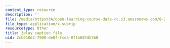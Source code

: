 ```yaml
---
content_type: resource
description: ''
file: /media/https%3A/open-learning-course-data-rc.s3.amazonaws.com/8-286-the-early-universe-fall-2013/2cb610d27900de8ffcda0f1e607db7b8_U_Ot1PTuUv4.srt
file_type: application/x-subrip
resourcetype: Other
title: 3play caption file
uid: 2cb610d2-7900-de8f-fcda-0f1e607db7b8
---
```

